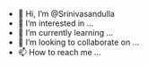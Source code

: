 - 👋 Hi, I’m @Srinivasandulla
- 👀 I’m interested in ...
- 🌱 I’m currently learning ...
- 💞️ I’m looking to collaborate on ...
- 📫 How to reach me ...

<!---
Srinivasandulla/Srinivasandulla is a ✨ special ✨ repository because its `README.md` (this file) appears on your GitHub profile.
You can click the Preview link to take a look at your changes.
--->
